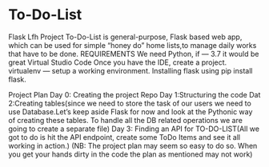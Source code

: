 # To-Do-List
Flask Lfh Project
To-Do-List is general-purpose, Flask based web app, which can be used for simple “honey do” home lists,to manage daily works that have to be done.
REQUIREMENTS
 We need Python, if — 3.7 it would be great
Virtual Studio Code
Once you have the IDE, create a project. 
virtualenv — setup a working environment.
Installing flask using pip install flask.

Project Plan
Day 0: Creating the project Repo
Day 1:Structuring the code
Dat 2:Creating tables(since we need to store the task of our users we need to use Database.Let’s keep aside Flask for now and look at the Pythonic way of creating these tables. To handle all the DB related operations we are going to create a separate file)
Day 3: Finding an API for TO-DO-LIST(All we got to do is hit the API endpoint, create some ToDo Items and see it all working in action.)
(NB: The project plan may seem so easy to do so. When you get your hands dirty in the code the plan as mentioned may not work)

